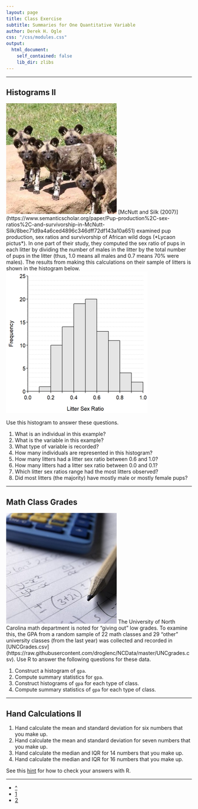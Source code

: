 ```yaml
---
layout: page
title: Class Exercise
subtitle: Summaries for One Quantitative Variable
author: Derek H. Ogle
css: "/css/modules.css"
output:
  html_document:
    self_contained: false
    lib_dir: zlibs
---
```






----


## Histograms II
<img src="zimgs/wild-dog-pups.jpg" alt="Wild Dog Pups" class="img-right">
[McNutt and Silk (2007)](https://www.semanticscholar.org/paper/Pup-production%2C-sex-ratios%2C-and-survivorship-in-McNutt-Silk/8bec71d9a4a6ced4896c346dff72df143a10a651) examined pup production, sex ratios and survivorship of African wild dogs (*Lycaon pictus*). In one part of their study, they computed the sex ratio of pups in each litter by dividing the number of males in the litter by the total number of pups in the litter (thus, 1.0 means all males and 0.7 means 70% were males). The results from making this calculations on their sample of litters is shown in the histogram below.

<img src="UEDAQuant1_CE2_files/figure-html/unnamed-chunk-3-1.png" width="384" />

Use this histogram to answer these questions.

1. What is an individual in this example?
1. What is the variable in this example?
1. What type of variable is recorded?
1. How many individuals are represented in this histogram?
1. How many litters had a litter sex ratio between 0.6 and 1.0?
1. How many litters had a litter sex ratio between 0.0 and 0.1?
1. Which litter sex ratios range had the most litters observed?
1. Did most litters (the majority) have mostly male or mostly female pups?

----

## Math Class Grades
<img src="zimgs/math_exam.jpg" alt="Math Exam" class="img-right">
The University of North Carolina math department is noted for “giving out” low grades. To examine this, the GPA from a random sample of 22 math classes and 29 “other” university classes (from the last year) was collected and recorded in [UNCGrades.csv](https://raw.githubusercontent.com/droglenc/NCData/master/UNCgrades.csv). Use R to answer the following questions for these data.

1. Construct a histogram of `gpa`.
1. Compute summary statistics for `gpa`.
1. Construct histograms of `gpa` for each type of class.
1. Compute summary statistics of `gpa` for each type of class.

----

## Hand Calculations II

1. Hand calculate the mean and standard deviation for six numbers that you make up.
1. Hand calculate the mean and standard deviation for seven numbers that you make up.
1. Hand calculate the median and IQR for 14 numbers that you make up.
1. Hand calculate the median and IQR for 16 numbers that you make up.

See this [hint](UEDAQuant1_CE1.html#hints) for how to check your answers with R.

----

<div class="text-center">
<ul class="pagination pagination-lg">
  <li><a href="../UEDAQuant1.html">^</a></li>
  <li><a href="UEDAQuant1_CE1.html">1</a></li>
  <li class="active"><a href="#">2</a></li>
</ul>
